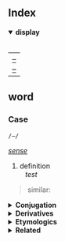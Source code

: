 ## Index

<details open>
  <summary> <b> display </b> </summary> <br>

<table>
  <td>
    <a href="##"> – </a> <br>
    <a href="##"> – </a>
  </td>
</table>

</details>


## word

### Case
`/–/`

*[sense]()*

1. definition  
&ensp; *test*
> similar: [](#)

<details>
  <summary> <b> Conjugation </b> </summary> <br>

| tense | participle |
| :---- | :--------- |
| present | – |
| past | – |
| perfect | – |

</details>

<details>
  <summary> <b> Derivatives </b> </summary>

&emsp; [](#)

</details>

<details>
  <summary> <b> Etymologics </b> </summary>

&emsp; – »

</details>

<details>
  <summary> <b> Related </b> </summary>

&emsp; [](#)

</details>


<br>
